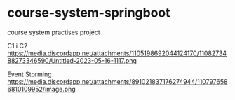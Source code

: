 # course-system-springboot
course system practises project

C1 i C2 https://media.discordapp.net/attachments/1105198692044124170/1108273488273346590/Untitled-2023-05-16-1117.png


Event Storming https://media.discordapp.net/attachments/891021837176274944/1107976586810109952/image.png
